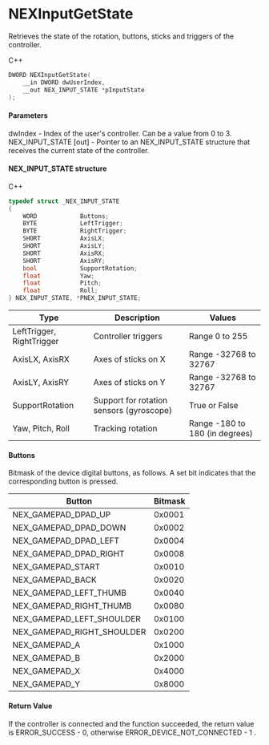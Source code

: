 ﻿# NEXInputGetState
Retrieves the state of the rotation, buttons, sticks and triggers of the controller.

С++
```c
DWORD NEXInputGetState(
	__in DWORD dwUserIndex,
	__out NEX_INPUT_STATE *pInputState
);
```

#### Parameters
dwIndex - Index of the user's controller. Can be a value from 0 to 3.
NEX_INPUT_STATE [out] - Pointer to an NEX_INPUT_STATE structure that receives the current state of the controller.

#### NEX_INPUT_STATE structure
C++
```c
typedef struct _NEX_INPUT_STATE
{
	WORD			Buttons;
	BYTE			LeftTrigger;
	BYTE			RightTrigger;
	SHORT			AxisLX;
	SHORT			AxisLY;
	SHORT			AxisRX;
	SHORT			AxisRY;
	bool			SupportRotation;
	float			Yaw;
	float			Pitch;
	float			Roll;
} NEX_INPUT_STATE, *PNEX_INPUT_STATE;
```

| Type | Description | Values |
| ------------- | ------------- | ------------- |
| LeftTrigger, RightTrigger | Controller triggers | Range 0 to 255 |
| AxisLX, AxisRX | Axes of sticks on X | Range -32768 to 32767 |
| AxisLY, AxisRY | Axes of sticks on Y | Range  -32768 to 32767 |
| SupportRotation | Support for rotation sensors (gyroscope) | True or False |
| Yaw, Pitch, Roll | Tracking rotation | Range -180 to 180 (in degrees) |

#### Buttons
Bitmask of the device digital buttons, as follows. A set bit indicates that the corresponding button is pressed.

| Button | Bitmask |
| ------------- | ------------- |
| NEX_GAMEPAD_DPAD_UP | 0x0001  |
| NEX_GAMEPAD_DPAD_DOWN | 0x0002  |
| NEX_GAMEPAD_DPAD_LEFT | 0x0004  |
| NEX_GAMEPAD_DPAD_RIGHT | 0x0008  |
| NEX_GAMEPAD_START | 0x0010  |
| NEX_GAMEPAD_BACK | 0x0020  |
| NEX_GAMEPAD_LEFT_THUMB | 0x0040  |
| NEX_GAMEPAD_RIGHT_THUMB | 0x0080  |
| NEX_GAMEPAD_LEFT_SHOULDER | 0x0100  |
| NEX_GAMEPAD_RIGHT_SHOULDER | 0x0200
| NEX_GAMEPAD_A | 0x1000  |
| NEX_GAMEPAD_B | 0x2000  |
| NEX_GAMEPAD_X | 0x4000  |
| NEX_GAMEPAD_Y | 0x8000  |

#### Return Value
If the controller is connected and the function succeeded, the return value is ERROR_SUCCESS - 0, otherwise ERROR_DEVICE_NOT_CONNECTED - 1 .